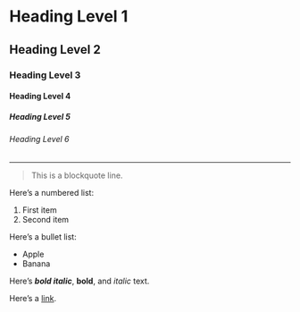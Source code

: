 # Heading Level 1

## Heading Level 2

### Heading Level 3

#### Heading Level 4

##### Heading Level 5

###### Heading Level 6

---

> This is a blockquote line.

Here’s a numbered list:
1. First item
2. Second item

Here’s a bullet list:
- Apple
- Banana

Here’s ***bold italic***, **bold**, and *italic* text.

Here’s a [link](https://example.com).
